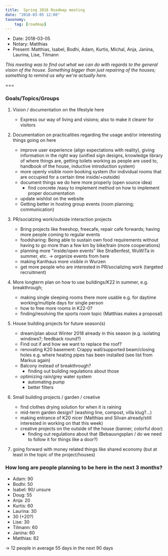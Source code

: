```yaml
---
title:  Spring 2018 Roadmap meeting
date: "2018-03-05 12:00"
taxonomy:
    tag: [roadmap]
---
```


- Date: 2018-03-05
- Notary: Matthias
- Present: Matthias, Isabel, Bodhi, Adam, Kurtis, Michal, Anja, Janina, Laurina, Lise, Tilmann

_This meeting was to find out what we can do with regards to the general vision of the house. Something bigger than just repairing of the houses; something to remind us why we're actually here._

===

### Goals/Topics/Groups
1. Vision / documentation on the lifestyle here
    - Express our way of living and visions; also to make it clearer for visitors
2. Documentation on practicalities regarding the usage and/or interesting things going on here
    - improve user experience (align expectations with reality), giving information in the right way (unified sign designs, knowledge library of where things are, getting toilets working as people are used to, handbook of the house, inductive introduction system)
    - more openly visible room booking system (for individual rooms that are occupied for a certain time inside/+outside)
    - document things we do here more properly (open source idea)
        - find concrete /easy to implement method on how to implement proper documentation
    - update wishlist on the website
    - Getting better in hosting group events (room planning; communication)

3. PR/socialzing work/outside interaction projects
    - Bring projects like freeshop, freecafe, repair cafe forwards; having more people coming to regular events
    - foodsharing: Being able to sustain own food requirements without having to go more than a few km by bike/train (more cooperations)
    - planning more "inside/open events" like Straßenfest, WuWiTa in summer, etc. -> organize events from here
    - making Kanthaus more visible in Wurzen
    - get more people who are interested in PR/socializing work (targeted recruitment)

4. More longterm plan on how to use buildings/K22 in summer, e.g. breakthrough;
    - making single sleeping rooms there more usable e.g. for daytime working/multiple days for single person
    - how to free more rooms in K22-0?
    - finding/resolving the sports room topic (Matthias makes a proposal)

5. House building projects for future season(s)
    - dream/plan about Winter 2018 already in this season (e.g. isolating windows?; feedback round?)
    - Find out if and how we want to replace the roof?
    - renovating K20 basement: Crappy wall/supported beam/closing holes e.g. where heating pipes has been installed (see list from Markus again)
    - Balcony instead of breakthrough?
        - finding out building regulations about those
    - optimizing rain/grey water system
        - automating pump
        - better filters

6. Small building projects / garden / creative
    - find clothes drying solution for when it is raining
    - mid-term garden design? (washing line, compost, villa klug?...)
    - making entrance of K20 nicer (Matthias and Silvan already/still interested in working on that this week)
    - creative projects on the outside of the house (banner, colorful door)
        - finding out regulations about that (Bebauungsplan / do we need to follow it for things like a door?)

7. going forward with money related things like shared economy (but at least in the topic of the project/houses)

### How long are people planning to be here in the next 3 months?
- Adam: 90
- Bodhi: 50
- Isabel: 90/ unsure
- Doug: 55
- Anja: 20
- Kurtis: 60
- Laurina: 30
- 30 (+20?)
- Lise: 30
- Tilmann: 60
- Janina: 60
- Matthias: 82

-> 12 people in average 55 days in the next 90 days
